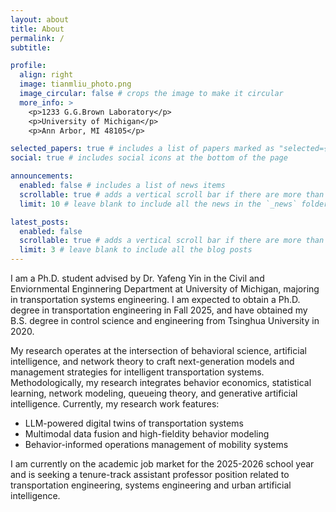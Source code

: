 ```yaml
---
layout: about
title: About
permalink: /
subtitle:

profile:
  align: right
  image: tianmliu_photo.png
  image_circular: false # crops the image to make it circular
  more_info: >
    <p>1233 G.G.Brown Laboratory</p>
    <p>University of Michigan</p>
    <p>Ann Arbor, MI 48105</p>

selected_papers: true # includes a list of papers marked as "selected={true}"
social: true # includes social icons at the bottom of the page

announcements:
  enabled: false # includes a list of news items
  scrollable: true # adds a vertical scroll bar if there are more than 3 news items
  limit: 10 # leave blank to include all the news in the `_news` folder

latest_posts:
  enabled: false
  scrollable: true # adds a vertical scroll bar if there are more than 3 new posts items
  limit: 3 # leave blank to include all the blog posts
---
```


I am a Ph.D. student advised by Dr. Yafeng Yin in the Civil and Enviornmental Enginnering Department at University of Michigan, majoring in transportation systems engineering. I am expected to obtain a Ph.D. degree in transportation engineering in Fall 2025, and have obtained my B.S. degree in control science and engineering from Tsinghua University in 2020.

My research operates at the intersection of behavioral science, artificial intelligence, and network theory to craft next-generation models and management strategies for intelligent transportation systems. Methodologically, my research integrates behavior economics, statistical learning, network modeling, queueing theory, and generative artificial intelligence. Currently, my research work features:
- LLM-powered digital twins of transportation systems
- Multimodal data fusion and high-fieldity behavior modeling
- Behavior-informed operations management of mobility systems

I am currently on the academic job market for the 2025-2026 school year and is seeking a tenure-track assistant professor position related to transportation engineering, systems engineering and urban artificial intelligence.